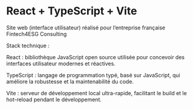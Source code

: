 # React + TypeScript + Vite

Site web (interface utilisateur) réalisé pour l’entreprise française Fintech4ESG Consulting

Stack technique :

React : bibliothèque JavaScript open source utilisée pour concevoir des interfaces utilisateur modernes et réactives.

TypeScript : langage de programmation typé, basé sur JavaScript, qui améliore la robustesse et la maintenabilité du code.

Vite : serveur de développement local ultra-rapide, facilitant le build et le hot-reload pendant le développement.